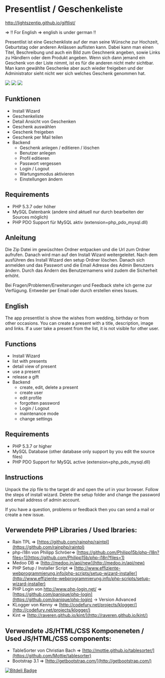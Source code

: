 # Presentlist / Geschenkeliste #

http://lightszentip.github.io/giftlist/

=> !! For English => english is under german !!

Presentlist ist eine Geschenkliste auf der man seine Wünsche zur Hochzeit, Geburtstag oder anderen Anlässen auflisten kann. Dabei kann man einen Titel, Beschreibung und auch ein Bild zum Geschnenk angeben, sowie Links zu Händlern oder dem Produkt angeben. Wenn sich dann jemand ein Geschenk von der Liste nimmt, ist es für die anderen nicht mehr sichtbar. Man kann gewählte Geschenke aber auch wieder freigeben und der Administrator sieht nicht wer sich welches Geschenk genommen hat. 

![](https://raw.github.com/lightszentip/giftlist/gh-pages/screenshot01.PNG)
![](https://raw.github.com/lightszentip/giftlist/gh-pages/screenshot03.PNG)
![](https://raw.github.com/lightszentip/giftlist/gh-pages/screenshot04.PNG)

## Funktionen ##
- Install Wizard
- Geschenkeliste
- Detail Ansicht von Geschenken
- Geschenk auswählen
- Geschenk freigeben
- Geschenk per Mail teilen
- Backend
	- Geschenk anlegen / editieren / löschen
	- Benutzer anlegen
	- Profil editieren
	- Passwort vergessen
	- Login / Logout
	- Wartungsmodus aktivieren
	- Einstellungen ändern


## Requirements ##

- PHP 5.3.7 oder höher
- MySQL Datenbank (andere sind aktuell nur durch bearbeiten der Sources möglich)
- PHP PDO Support für MySQL aktiv (extension=php_pdo_mysql.dll)


## Anleitung ##

Die Zip Datei im gewüschten Ordner entpacken und die Url zum Ordner aufrufen. Danach wird man auf den Install Wizard weitergeleitet. Nach dem ausführen des Install Wizard den setup Ordner löschen. Danach sich anmelden und das Passwort und die Email Adresse des Admin Benutzers ändern. Durch das Ändern des Benutzernamens wird zudem die Sicherheit erhöht.

Bei Fragen/Problemen/Erweiterungen und Feedback stehe ich gerne zur Verfügung. Entweder per Email oder durch erstellen eines Issues.

## English ##

The app presentlist is show the wishes from wedding, birthday or from other occasions. You can create a present with a title, description, image and links. If a user take a present from the list, it is not visible for other user.



## Functions ##
- Install Wizard
- list with presents
- detail view of present
- use a present
- release a gift
- Backend
	- create, edit, delete a present
	- create user
	- edit profile
	- forgotten password
	- Login / Logout
	- maintenance mode
	- change settings


## Requirements ##

- PHP 5.3.7 or higher
- MySQL Database (other database only support by you edit the source files)
- PHP PDO Support for MySQL active (extension=php_pdo_mysql.dll)


## Instructions ##

Unpack the zip file to the target dir and open the url in your browser. Follow the steps of install wizard. Delete the setup folder and change the password and email address of  admin account.

If you have a question, problems or feedback then you can send a mail or create a new issue.

## Verwendete PHP Libraries / Used lbraries: ##

- Rain TPL => [https://github.com/rainphp/raintpl](https://github.com/rainphp/raintpl)
- php-i18n von Philipp Schröer=> [https://github.com/Philipp15b/php-i18n?files=1](https://github.com/Philipp15b/php-i18n?files=1)
- Medoo DB => [http://medoo.in/api/new](http://medoo.in/api/new)
- PHP Setup / Installer Script => [http://www.effiziente-webprogrammierung.info/php-scripts/setup-wizard-installer](http://www.effiziente-webprogrammierung.info/php-scripts/setup-wizard-installer)
- PHP Login von http://www.php-login.net/ => [https://github.com/panique/php-login](https://github.com/panique/php-login) -> Version Advanced
- KLogger von Kenny => [http://codefury.net/projects/klogger/](http://codefury.net/projects/klogger/)
- Kint => [http://raveren.github.io/kint/](http://raveren.github.io/kint/)

## Verwendete JS/HTML/CSS Komponeneten / Used JS/HTML/CSS components: ##

- TableSorter von Christian Bach => [http://mottie.github.io/tablesorter/](https://github.com/Mottie/tablesorter)
- Bootstrap 3.1 => [http://getbootstrap.com/](http://getbootstrap.com/)


[![Bitdeli Badge](https://d2weczhvl823v0.cloudfront.net/lightszentip/giftlist/trend.png)](https://bitdeli.com/free "Bitdeli Badge")

